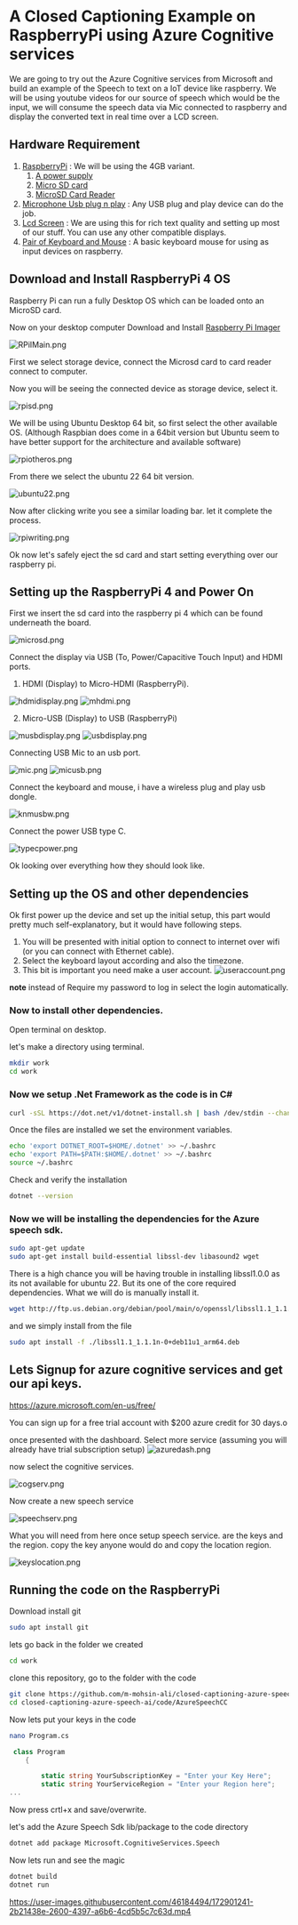# A Closed Captioning Example on RaspberryPi using Azure Cognitive services

We are going to try out the Azure Cognitive services from Microsoft and build an example of the Speech to text on a IoT device like raspberry.
We will be using youtube videos for our source of speech which would be the input, we will consume the speech data via Mic connected to raspberry and display the converted text in real time over a LCD screen.

## Hardware Requirement
1. [RaspberryPi](https://thepihut.com/collections/featured-products/products/raspberry-pi-4-model-b) 
   : We will be using the 4GB variant.
   1. [A power supply](https://thepihut.com/products/raspberry-pi-psu-uk)
   2. [Micro SD card](https://thepihut.com/products/sandisk-microsd-card-class-10-a1)
   3. [MicroSD Card Reader](https://thepihut.com/products/mini-usb-2-0-microsd-card-reader)
2. [Microphone Usb plug n play](https://thepihut.com/products/mini-usb-microphone)
   : Any USB plug and play device can do the job.
3. [Lcd Screen](https://thepihut.com/products/7-capacitive-touchscreen-lcd-low-power-800x480)
   : We are using this for rich text quality and setting up most of our stuff. You can use any other compatible displays.
4. [Pair of Keyboard and Mouse](https://www.amazon.eg/-/en/HP-CS700-Wireless-Keyboard-Mouse/dp/B07M82KFVB)
   : A basic keyboard mouse for using as input devices on raspberry.
   
## Download and Install RaspberryPi 4 OS
Raspberry Pi can run a fully Desktop OS which can be loaded onto an MicroSD card.

Now on your desktop computer Download and Install [Raspberry Pi Imager](https://www.raspberrypi.com/software/)

![RPiIMain.png](assets/RPiIMain.png)

First we select storage device, connect the Microsd card to card reader connect to computer.

Now you will be seeing the connected device as storage device, select it.

![rpisd.png](assets/rpisd.png)

We will be using Ubuntu Desktop 64 bit, so first select the other available OS. (Although Raspbian does come in a 64bit version but Ubuntu seem to have better support for the architecture and available software)

![rpiotheros.png](assets/rpiotheros.png)

From there we select the ubuntu 22 64 bit version.

![ubuntu22.png](assets/ubuntu22.png)

Now after clicking write you see a similar loading bar. let it complete the process.

![rpiwriting.png](assets/rpiwriting.png)

Ok now let's safely eject the sd card and start setting everything over our raspberry pi.

## Setting up the RaspberryPi 4 and Power On

First we insert the sd card into the raspberry pi 4 which can be found underneath the board.

![microsd.png](assets/microsd.png)

Connect the display via USB (To, Power/Capacitive Touch Input) and HDMI ports.

1. HDMI (Display) to Micro-HDMI (RaspberryPi).

![hdmidisplay.png](assets/hdmidisplay.png)
![mhdmi.png](assets/mhdmi.png)

2. Micro-USB (Display) to USB (RaspberryPi)

![musbdisplay.png](assets/musbdisplay.png)
![usbdisplay.png](assets/usbdisplay.png)

Connecting USB Mic to an usb port.

![mic.png](assets/mic.png)
![micusb.png](assets/micusb.png)

Connect the keyboard and mouse, i have a wireless plug and play usb dongle.

![knmusbw.png](assets/knmusbw.png)

Connect the power USB type C.

![typecpower.png](assets/typecpower.png)

Ok looking over everything how they should look like.

## Setting up the OS and other dependencies

Ok first power up the device and set up the initial setup, this part would pretty much self-explanatory, but it would have following steps.
   1. You will be presented with initial option to connect to internet over wifi (or you can connect with Ethernet cable).
   2. Select the keyboard layout according and also the timezone.
   3. This bit is important you need make a user account.
   ![useraccount.png](assets/useraccount.png)
      
**note** instead of Require my password to log in select the login automatically.
      
### Now to install other dependencies.
Open terminal on desktop.

let's make a directory using terminal.
```bash
mkdir work
cd work
```
### Now we setup .Net Framework as the code is in C#
```bash
curl -sSL https://dot.net/v1/dotnet-install.sh | bash /dev/stdin --channel Current
```
Once the files are installed we set the environment variables.
```bash
echo 'export DOTNET_ROOT=$HOME/.dotnet' >> ~/.bashrc
echo 'export PATH=$PATH:$HOME/.dotnet' >> ~/.bashrc
source ~/.bashrc
```
Check and verify the installation
```bash
dotnet --version
```
### Now we will be installing the dependencies for the Azure speech sdk.

```bash
sudo apt-get update
sudo apt-get install build-essential libssl-dev libasound2 wget 
```
There is a high chance you will be having trouble in installing libssl1.0.0 as its not available for ubuntu 22. But its one of the core required dependencies.
What we will do is manually install it.
```bash
wget http://ftp.us.debian.org/debian/pool/main/o/openssl/libssl1.1_1.1.1n-0+deb11u1_arm64.deb
```
and we simply install from the file
```bash
sudo apt install -f ./libssl1.1_1.1.1n-0+deb11u1_arm64.deb
```
## Lets Signup for azure cognitive services and get our api keys.

https://azure.microsoft.com/en-us/free/

You can sign up for a free trial account with $200 azure credit for 30 days.o

once presented with the dashboard. Select more service (assuming you will already have trial  subscription setup)
![azuredash.png](assets/azuredash.png)

now select the cognitive services.

![cogserv.png](assets/cogserv.png)

Now create a new speech service

![speechserv.png](assets/speechserv.png)

What you will need from here once setup speech service. are the keys and the region.
copy the key anyone would do and copy the location region.

![keyslocation.png](assets/keyslocation.png)

## Running the code on the RaspberryPi

Download install git

```bash
sudo apt install git
```

lets go back in the folder we created
```bash
cd work
```
clone this repository, go to the folder with the code
```bash
git clone https://github.com/m-mohsin-ali/closed-captioning-azure-speech-ai
cd closed-captioning-azure-speech-ai/code/AzureSpeechCC
```
Now lets put your keys in the code
```bash
nano Program.cs
```
```C#
 class Program
    {

        static string YourSubscriptionKey = "Enter your Key Here";
        static string YourServiceRegion = "Enter your Region here";
...
```
Now press crtl+x and save/overwrite.

let's add the Azure Speech Sdk lib/package to the code directory
```bash
dotnet add package Microsoft.CognitiveServices.Speech
```
Now lets run and see the magic
```bash
dotnet build
dotnet run
```

https://user-images.githubusercontent.com/46184494/172901241-2b21438e-2600-4397-a6b6-4cd5b5c7c63d.mp4



